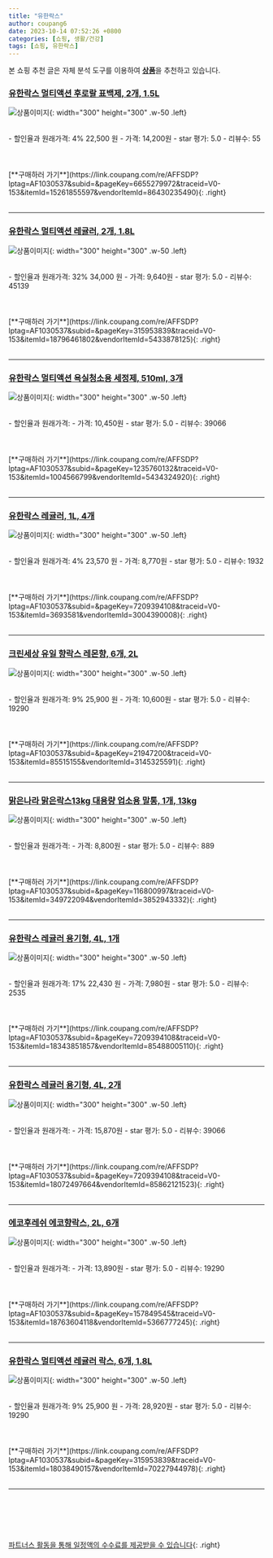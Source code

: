 ```yaml
---
title: "유한락스"
author: coupang6
date: 2023-10-14 07:52:26 +0800
categories: [쇼핑, 생활/건강]
tags: [쇼핑, 유한락스]
---
```


본 쇼핑 추천 글은 자체 분석 도구를 이용하여 [**상품**](https://link.coupang.com/a/bao1ui)을 추천하고 있습니다.

### [유한락스 멀티액션 후로랄 표백제, 2개, 1.5L](https://link.coupang.com/re/AFFSDP?lptag=AF1030537&subid=&pageKey=6655279972&traceid=V0-153&itemId=15261855597&vendorItemId=86430235490)

![상품이미지](https://thumbnail7.coupangcdn.com/thumbnails/remote/230x230ex/image/retail/images/2023/06/30/11/1/0d3e1b92-e4e2-47e2-b290-0f66b350d973.png){: width="300" height="300" .w-50 .left}


<br>
- 할인율과 원래가격: 4%  22,500   원
- 가격: 14,200원
- star 평가: 5.0
- 리뷰수: 55
<br>
<br>
<br>
<br>
[**구매하러 가기**](https://link.coupang.com/re/AFFSDP?lptag=AF1030537&subid=&pageKey=6655279972&traceid=V0-153&itemId=15261855597&vendorItemId=86430235490){: .right}
<br>
<br>

---

### [유한락스 멀티액션 레귤러, 2개, 1.8L](https://link.coupang.com/re/AFFSDP?lptag=AF1030537&subid=&pageKey=315953839&traceid=V0-153&itemId=18796461802&vendorItemId=5433878125)

![상품이미지](https://thumbnail9.coupangcdn.com/thumbnails/remote/230x230ex/image/retail/images/9000398327708676-3baa9e83-d3b2-4207-bb63-373bec9c1fc5.jpg){: width="300" height="300" .w-50 .left}


<br>
- 할인율과 원래가격: 32%  34,000   원
- 가격: 9,640원
- star 평가: 5.0
- 리뷰수: 45139
<br>
<br>
<br>
<br>
[**구매하러 가기**](https://link.coupang.com/re/AFFSDP?lptag=AF1030537&subid=&pageKey=315953839&traceid=V0-153&itemId=18796461802&vendorItemId=5433878125){: .right}
<br>
<br>

---

### [유한락스 멀티액션 욕실청소용 세정제, 510ml, 3개](https://link.coupang.com/re/AFFSDP?lptag=AF1030537&subid=&pageKey=1235760132&traceid=V0-153&itemId=1004566799&vendorItemId=5434324920)

![상품이미지](https://thumbnail8.coupangcdn.com/thumbnails/remote/230x230ex/image/retail/images/702263501134261-4cdba54e-3381-45f6-ab0f-77ebff75a294.jpg){: width="300" height="300" .w-50 .left}


<br>
- 할인율과 원래가격: 
- 가격: 10,450원
- star 평가: 5.0
- 리뷰수: 39066
<br>
<br>
<br>
<br>
[**구매하러 가기**](https://link.coupang.com/re/AFFSDP?lptag=AF1030537&subid=&pageKey=1235760132&traceid=V0-153&itemId=1004566799&vendorItemId=5434324920){: .right}
<br>
<br>

---

### [유한락스 레귤러, 1L, 4개](https://link.coupang.com/re/AFFSDP?lptag=AF1030537&subid=&pageKey=7209394108&traceid=V0-153&itemId=3693581&vendorItemId=3004390008)

![상품이미지](https://thumbnail6.coupangcdn.com/thumbnails/remote/230x230ex/image/product/image/vendoritem/2019/01/30/3004390008/19969a08-1a93-44fa-b588-f3e5a491e61d.jpg){: width="300" height="300" .w-50 .left}


<br>
- 할인율과 원래가격: 4%  23,570   원
- 가격: 8,770원
- star 평가: 5.0
- 리뷰수: 1932
<br>
<br>
<br>
<br>
[**구매하러 가기**](https://link.coupang.com/re/AFFSDP?lptag=AF1030537&subid=&pageKey=7209394108&traceid=V0-153&itemId=3693581&vendorItemId=3004390008){: .right}
<br>
<br>

---

### [크린세상 유일 향락스 레몬향, 6개, 2L](https://link.coupang.com/re/AFFSDP?lptag=AF1030537&subid=&pageKey=21947200&traceid=V0-153&itemId=85515155&vendorItemId=3145325591)

![상품이미지](https://thumbnail8.coupangcdn.com/thumbnails/remote/230x230ex/image/vendor_inventory/91fa/5042ca8fdfe03af71f70c6e98d3da4c6ed1e6ca9ff8aaed594bddaad5a5f.jpg){: width="300" height="300" .w-50 .left}


<br>
- 할인율과 원래가격: 9%  25,900   원
- 가격: 10,600원
- star 평가: 5.0
- 리뷰수: 19290
<br>
<br>
<br>
<br>
[**구매하러 가기**](https://link.coupang.com/re/AFFSDP?lptag=AF1030537&subid=&pageKey=21947200&traceid=V0-153&itemId=85515155&vendorItemId=3145325591){: .right}
<br>
<br>

---

### [맑은나라 맑은락스13kg 대용량 업소용 말통, 1개, 13kg](https://link.coupang.com/re/AFFSDP?lptag=AF1030537&subid=&pageKey=116800997&traceid=V0-153&itemId=349722094&vendorItemId=3852943332)

![상품이미지](https://thumbnail9.coupangcdn.com/thumbnails/remote/230x230ex/image/vendor_inventory/03a3/c9dedfacf57089e10fab9cb233cf95fbcad9319b5f75092352ab7b1332ac.jpg){: width="300" height="300" .w-50 .left}


<br>
- 할인율과 원래가격: 
- 가격: 8,800원
- star 평가: 5.0
- 리뷰수: 889
<br>
<br>
<br>
<br>
[**구매하러 가기**](https://link.coupang.com/re/AFFSDP?lptag=AF1030537&subid=&pageKey=116800997&traceid=V0-153&itemId=349722094&vendorItemId=3852943332){: .right}
<br>
<br>

---

### [유한락스 레귤러 용기형, 4L, 1개](https://link.coupang.com/re/AFFSDP?lptag=AF1030537&subid=&pageKey=7209394108&traceid=V0-153&itemId=18343851857&vendorItemId=85488005110)

![상품이미지](https://thumbnail6.coupangcdn.com/thumbnails/remote/230x230ex/image/retail/images/5561735692709635-8ecc73b4-7ca6-442b-82e4-7d923381a569.jpg){: width="300" height="300" .w-50 .left}


<br>
- 할인율과 원래가격: 17%  22,430   원
- 가격: 7,980원
- star 평가: 5.0
- 리뷰수: 2535
<br>
<br>
<br>
<br>
[**구매하러 가기**](https://link.coupang.com/re/AFFSDP?lptag=AF1030537&subid=&pageKey=7209394108&traceid=V0-153&itemId=18343851857&vendorItemId=85488005110){: .right}
<br>
<br>

---

### [유한락스 레귤러 용기형, 4L, 2개](https://link.coupang.com/re/AFFSDP?lptag=AF1030537&subid=&pageKey=7209394108&traceid=V0-153&itemId=18072497664&vendorItemId=85862121523)

![상품이미지](https://thumbnail7.coupangcdn.com/thumbnails/remote/230x230ex/image/retail/images/7a8bc990-7b8f-459c-be7b-1d3b6bb025ec3690767707880771884.png){: width="300" height="300" .w-50 .left}


<br>
- 할인율과 원래가격: 
- 가격: 15,870원
- star 평가: 5.0
- 리뷰수: 39066
<br>
<br>
<br>
<br>
[**구매하러 가기**](https://link.coupang.com/re/AFFSDP?lptag=AF1030537&subid=&pageKey=7209394108&traceid=V0-153&itemId=18072497664&vendorItemId=85862121523){: .right}
<br>
<br>

---

### [에코후레쉬 에코향락스, 2L, 6개](https://link.coupang.com/re/AFFSDP?lptag=AF1030537&subid=&pageKey=157849545&traceid=V0-153&itemId=18763604118&vendorItemId=5366777245)

![상품이미지](https://thumbnail9.coupangcdn.com/thumbnails/remote/230x230ex/image/vendor_inventory/ebaa/8c36e8b1f48d84826c790c353102ef55586c8862908a854b1eda78d20c5b.jpg){: width="300" height="300" .w-50 .left}


<br>
- 할인율과 원래가격: 
- 가격: 13,890원
- star 평가: 5.0
- 리뷰수: 19290
<br>
<br>
<br>
<br>
[**구매하러 가기**](https://link.coupang.com/re/AFFSDP?lptag=AF1030537&subid=&pageKey=157849545&traceid=V0-153&itemId=18763604118&vendorItemId=5366777245){: .right}
<br>
<br>

---

### [유한락스 멀티액션 레귤러 락스, 6개, 1.8L](https://link.coupang.com/re/AFFSDP?lptag=AF1030537&subid=&pageKey=315953839&traceid=V0-153&itemId=18038490157&vendorItemId=70227944978)

![상품이미지](https://thumbnail7.coupangcdn.com/thumbnails/remote/230x230ex/image/retail/images/2255984441483318-e6ecfcc1-40d5-4e34-be4d-c816c811947a.jpg){: width="300" height="300" .w-50 .left}


<br>
- 할인율과 원래가격: 9%  25,900   원
- 가격: 28,920원
- star 평가: 5.0
- 리뷰수: 19290
<br>
<br>
<br>
<br>
[**구매하러 가기**](https://link.coupang.com/re/AFFSDP?lptag=AF1030537&subid=&pageKey=315953839&traceid=V0-153&itemId=18038490157&vendorItemId=70227944978){: .right}
<br>
<br>

---
<br><br><br><br><br> [파트너스 활동을 통해 일정액의 수수료를 제공받을 수 있습니다](https://link.coupang.com/a/bao1ui){: .right}